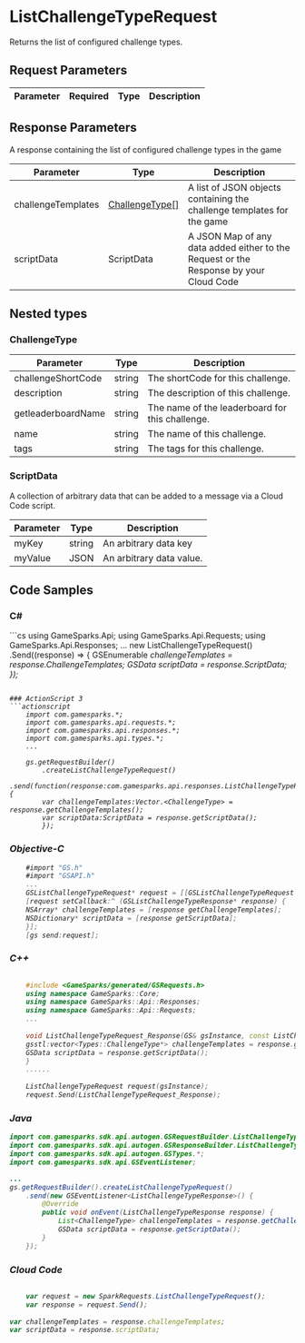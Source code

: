 
# ListChallengeTypeRequest


Returns the list of configured challenge types.


## Request Parameters

Parameter | Required | Type | Description
--------- | -------- | ---- | -----------

## Response Parameters


A response containing the list of configured challenge types in the game

Parameter | Type | Description
--------- | ---- | -----------
challengeTemplates | [ChallengeType[]](#challengetype) | A list of JSON objects containing the challenge templates for the game
scriptData | ScriptData | A JSON Map of any data added either to the Request or the Response by your Cloud Code

## Nested types

### ChallengeType



Parameter | Type | Description
--------- | ---- | -----------
challengeShortCode | string | The shortCode for this challenge.
description | string | The description of this challenge.
getleaderboardName | string | The name of the leaderboard for this challenge.
name | string | The name of this challenge.
tags | string | The tags for this challenge.

### ScriptData

A collection of arbitrary data that can be added to a message via a Cloud Code script.

Parameter | Type | Description
--------- | ---- | -----------
myKey | string | An arbitrary data key
myValue | JSON | An arbitrary data value.


## Code Samples

<h3>C#</h3>
```cs
	using GameSparks.Api;
	using GameSparks.Api.Requests;
	using GameSparks.Api.Responses;
	...
	new ListChallengeTypeRequest()
		.Send((response) => {
		GSEnumerable<var> challengeTemplates = response.ChallengeTemplates; 
		GSData scriptData = response.ScriptData; 
		});

```

### ActionScript 3
```actionscript
	import com.gamesparks.*;
	import com.gamesparks.api.requests.*;
	import com.gamesparks.api.responses.*;
	import com.gamesparks.api.types.*;
	...
	
	gs.getRequestBuilder()
	    .createListChallengeTypeRequest()
		.send(function(response:com.gamesparks.api.responses.ListChallengeTypeResponse):void {
		var challengeTemplates:Vector.<ChallengeType> = response.getChallengeTemplates(); 
		var scriptData:ScriptData = response.getScriptData(); 
		});

```

### Objective-C
```objectivec
	#import "GS.h"
	#import "GSAPI.h"
	...
	GSListChallengeTypeRequest* request = [[GSListChallengeTypeRequest alloc] init];
	[request setCallback:^ (GSListChallengeTypeResponse* response) {
	NSArray* challengeTemplates = [response getChallengeTemplates]; 
	NSDictionary* scriptData = [response getScriptData]; 
	}];
	[gs send:request];

```

### C++
```cpp

	#include <GameSparks/generated/GSRequests.h>
	using namespace GameSparks::Core;
	using namespace GameSparks::Api::Responses;
	using namespace GameSparks::Api::Requests;
	...
	
	void ListChallengeTypeRequest_Response(GS& gsInstance, const ListChallengeTypeResponse& response) {
	gsstl:vector<Types::ChallengeType*> challengeTemplates = response.getChallengeTemplates(); 
	GSData scriptData = response.getScriptData(); 
	}
	......
	
	ListChallengeTypeRequest request(gsInstance);
	request.Send(ListChallengeTypeRequest_Response);
```

### Java
```java
import com.gamesparks.sdk.api.autogen.GSRequestBuilder.ListChallengeTypeRequest;
import com.gamesparks.sdk.api.autogen.GSResponseBuilder.ListChallengeTypeResponse;
import com.gamesparks.sdk.api.autogen.GSTypes.*;
import com.gamesparks.sdk.api.GSEventListener;

...
gs.getRequestBuilder().createListChallengeTypeRequest()
	.send(new GSEventListener<ListChallengeTypeResponse>() {
		@Override
		public void onEvent(ListChallengeTypeResponse response) {
			List<ChallengeType> challengeTemplates = response.getChallengeTemplates(); 
			GSData scriptData = response.getScriptData(); 
		}
	});

```

### Cloud Code
```javascript

	var request = new SparkRequests.ListChallengeTypeRequest();
	var response = request.Send();
	
var challengeTemplates = response.challengeTemplates; 
var scriptData = response.scriptData; 
```


